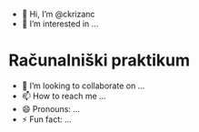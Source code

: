 - 👋 Hi, I’m @ckrizanc
- 👀 I’m interested in ...
# Računalniški praktikum
- 💞️ I’m looking to collaborate on ...
- 📫 How to reach me ...
- 😄 Pronouns: ...
- ⚡ Fun fact: ...

<!---
ckrizanc/ckrizanc is a ✨ special ✨ repository because its `README.md` (this file) appears on your GitHub profile.
You can click the Preview link to take a look at your changes.
--->
